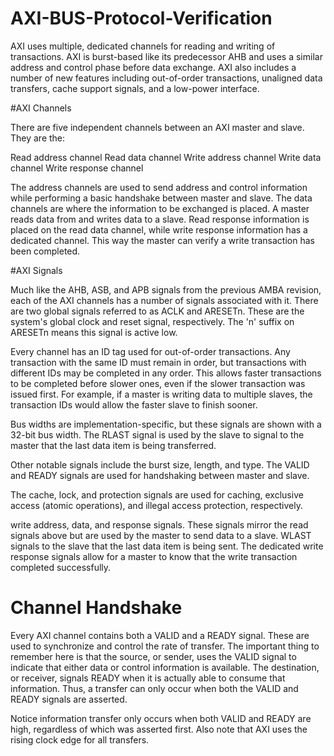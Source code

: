 # AXI-BUS-Protocol-Verification
AXI  uses multiple, dedicated channels for reading and writing of transactions. AXI is burst-based like its predecessor AHB
and uses a similar address and control phase before data exchange. AXI also includes a number of new features including out-of-order transactions,
unaligned data transfers, cache support signals, and a low-power interface.

#AXI Channels

There are five independent channels between an AXI master and slave. They are the: 

Read address channel
Read data channel
Write address channel 
Write data channel
Write response channel 

The address channels are used to send address and control information while performing a basic handshake between master and slave. 
The data channels are where the information to be exchanged is placed. 
A master reads data from and writes data to a slave. Read response information is placed on the read data channel,
while write response information has a dedicated channel. This way the master can verify a write transaction has been completed.

#AXI Signals


Much like the AHB, ASB, and APB signals from the previous AMBA revision, each of the AXI channels has a number of signals associated with it.
There are two global signals referred to as ACLK and ARESETn. These are the system's global clock and reset signal, respectively. 
The 'n' suffix on ARESETn means this signal is active low. 



Every channel has an ID tag used for out-of-order transactions. Any transaction with the same ID must remain in order, but transactions with 
different IDs may be completed in any order. This allows faster transactions to be completed before slower ones, even if the slower transaction
was issued first. For example, if a master is writing data to multiple slaves, the transaction IDs would allow the faster slave to finish sooner.

Bus widths are implementation-specific, but these signals are shown with a 32-bit bus width. The RLAST signal is used by the slave to signal to
the master that the last data item is being transferred. 

Other notable signals include the burst size, length, and type. The VALID and READY signals are used for handshaking between master and slave.


The cache, lock, and protection signals are used for caching, exclusive access (atomic operations), and illegal access protection, respectively.

 
 write address, data, and response signals. These signals mirror the read signals above but are used by the master to send data to a slave.
 WLAST signals to the slave that the last data item is being sent. The dedicated write response signals allow for a master to know that the
 write transaction completed successfully. 

# Channel Handshake
Every AXI channel contains both a VALID and a READY signal. These are used to synchronize and control the rate of transfer. The important thing
to remember here is that the source, or sender, uses the VALID signal to indicate that either data or control information is available. The destination,
or receiver, signals READY when it is actually able to consume that information. Thus, a transfer can only occur when both the VALID and READY signals
are asserted.

Notice information transfer  only occurs when both VALID and READY are high, regardless of which was asserted first. Also note that AXI uses the rising
clock edge for all transfers.


 
 